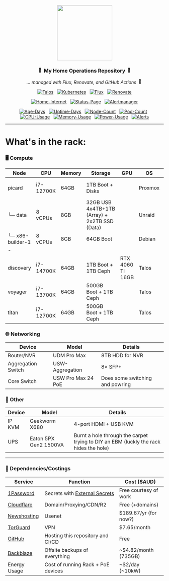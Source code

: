 <div align="center">

<img src="https://upload.wikimedia.org/wikipedia/commons/thumb/3/39/Kubernetes_logo_without_workmark.svg/1234px-Kubernetes_logo_without_workmark.svg.png" align="center" width="175px" height="175px"/>

### <img src="https://fonts.gstatic.com/s/e/notoemoji/latest/1f680/512.gif" alt="🚀" width="16" height="16"> My Home Operations Repository <img src="https://fonts.gstatic.com/s/e/notoemoji/latest/1f6a7/512.gif" alt="🚧" width="16" height="16">

_... managed with Flux, Renovate, and GitHub Actions_ <img src="https://fonts.gstatic.com/s/e/notoemoji/latest/1f916/512.gif" alt="🤖" width="16" height="16">

</div>

<div align="center">

[![Talos](https://img.shields.io/endpoint?url=https%3A%2F%2Fkromgo.hyde.services%2Ftalos_version&style=for-the-badge&logo=talos&logoColor=white&color=blue&label=%20)](https://talos.dev)&nbsp;&nbsp;
[![Kubernetes](https://img.shields.io/endpoint?url=https%3A%2F%2Fkromgo.hyde.services%2Fkubernetes_version&style=for-the-badge&logo=kubernetes&logoColor=white&color=blue&label=%20)](https://kubernetes.io)&nbsp;&nbsp;
[![Flux](https://img.shields.io/endpoint?url=https%3A%2F%2Fkromgo.hyde.services%2Fflux_version&style=for-the-badge&logo=flux&logoColor=white&color=blue&label=%20)](https://fluxcd.io)&nbsp;&nbsp;
[![Renovate](https://img.shields.io/github/actions/workflow/status/hydazz/home-ops/renovate.yaml?branch=main&label=&logo=renovatebot&style=for-the-badge&color=blue)](https://github.com/hydazz/home-ops/actions/workflows/renovate.yaml)

</div>

<div align="center">

[![Home-Internet](https://img.shields.io/endpoint?url=https%3A%2F%2Fspoodermon.hyde.services%2Fapi%2Fv1%2Fendpoints%2F_ping%2Fhealth%2Fbadge.shields&style=for-the-badge&logo=ubiquiti&logoColor=white&label=Home%20Internet)](https://gatus.hyde.services)&nbsp;&nbsp;
[![Status-Page](https://img.shields.io/endpoint?url=https%3A%2F%2Fspoodermon.hyde.services%2Fapi%2Fv1%2Fendpoints%2F_status-page%2Fhealth%2Fbadge.shields&style=for-the-badge&logo=statuspage&logoColor=white&label=Status%20Page)](https://gatus.hyde.services)&nbsp;&nbsp;
[![Alertmanager](https://img.shields.io/endpoint?url=https%3A%2F%2Fspoodermon.hyde.services%2Fapi%2Fv1%2Fendpoints%2F_heartbeat%2Fhealth%2Fbadge.shields&style=for-the-badge&logo=prometheus&logoColor=white&label=Alertmanager)](https://gatus.hyde.services)

</div>

<div align="center">

[![Age-Days](https://img.shields.io/endpoint?url=https%3A%2F%2Fkromgo.hyde.services%2Fcluster_age_days&style=flat-square&label=Age)](https://github.com/kashalls/kromgo)&nbsp;&nbsp;
[![Uptime-Days](https://img.shields.io/endpoint?url=https%3A%2F%2Fkromgo.hyde.services%2Fcluster_uptime_days&style=flat-square&label=Uptime)](https://github.com/kashalls/kromgo)&nbsp;&nbsp;
[![Node-Count](https://img.shields.io/endpoint?url=https%3A%2F%2Fkromgo.hyde.services%2Fcluster_node_count&style=flat-square&label=Nodes)](https://github.com/kashalls/kromgo)&nbsp;&nbsp;
[![Pod-Count](https://img.shields.io/endpoint?url=https%3A%2F%2Fkromgo.hyde.services%2Fcluster_pod_count&style=flat-square&label=Pods)](https://github.com/kashalls/kromgo)&nbsp;&nbsp;
[![CPU-Usage](https://img.shields.io/endpoint?url=https%3A%2F%2Fkromgo.hyde.services%2Fcluster_cpu_usage&style=flat-square&label=CPU)](https://github.com/kashalls/kromgo)&nbsp;&nbsp;
[![Memory-Usage](https://img.shields.io/endpoint?url=https%3A%2F%2Fkromgo.hyde.services%2Fcluster_memory_usage&style=flat-square&label=Memory)](https://github.com/kashalls/kromgo)&nbsp;&nbsp;
[![Power-Usage](https://img.shields.io/endpoint?url=https%3A%2F%2Fkromgo.hyde.services%2Fcluster_power_usage&style=flat-square&label=Power)](https://github.com/kashalls/kromgo)&nbsp;&nbsp;
[![Alerts](https://img.shields.io/endpoint?url=https%3A%2F%2Fkromgo.hyde.services%2Fcluster_alert_count&style=flat-square&label=Alerts)](https://github.com/kashalls/kromgo)

</div>

---

# What's in the rack:

### 🖥️ Compute

| Node             | CPU       | Memory | Storage                                       | GPU              | OS      | Case                 | Function                       |
| ---------------- | --------- | ------ | --------------------------------------------- | ---------------- | ------- | -------------------- | ------------------------------ |
| picard           | i7-12700K | 64GB   | 1TB Boot + Disks                              |                  | Proxmox | SilverStone RM21-308 | Hypervisor                     |
| └─ data          | 8 vCPUs   | 8GB    | 32GB USB 4x4TB+1TB (Array) + 2x2TB SSD (Data) |                  | Unraid  |                      | Media/file storage and backups |
| └─ x86-builder-1 | 8 vCPUs   | 8GB    | 64GB Boot                                     |                  | Debian  |                      | Docker builds                  |
| -                |           |        |                                               |                  |         |                      |                                |
| discovery        | i7-14700K | 64GB   | 1TB Boot + 1TB Ceph                           | RTX 4060 Ti 16GB | Talos   | SilverStone RM400    | Talos node with da GPU         |
| voyager          | i7-13700K | 64GB   | 500GB Boot + 1TB Ceph                         |                  | Talos   | SilverStone RM23-502 |                                |
| titan            | i7-12700K | 64GB   | 500GB Boot + 1TB Ceph                         |                  | Talos   | SilverStone RM23-502 |                                |

### 🌐 Networking

| Device             | Model              | Details                         |
| ------------------ | ------------------ | ------------------------------- |
| Router/NVR         | UDM Pro Max        | 8TB HDD for NVR                 |
| Aggregation Switch | USW-Aggregation    | 8× SFP+                         |
| Core Switch        | USW Pro Max 24 PoE | Does some switching and powring |

### 🔌 Other

| Device | Model                 | Details                                                                               |
| ------ | --------------------- | ------------------------------------------------------------------------------------- |
| IP KVM | Geekworm X680         | 4-port HDMI + USB KVM                                                                 |
| UPS    | Eaton 5PX Gen2 1500VA | Burnt a hole through the carpet trying to DIY an EBM (luckly the rack hides the hole) |

---

### 💸 Dependencies/Costings

| Service                                 | Function                                                      | Cost ($AUD)           |
| --------------------------------------- | ------------------------------------------------------------- | --------------------- |
| [1Password](https://1password.com/)     | Secrets with [External Secrets](https://external-secrets.io/) | Free courtesy of work |
| [Cloudflare](https://cloudflare.com/)   | Domain/Proxying/CDN/R2                                        | Free (+domains)       |
| [Newshosting](https://newshosting.com/) | Usenet                                                        | $189.67/yr (for now?) |
| [TorGuard](https://torguard.net/)       | VPN                                                           | $7.65/month           |
| [GitHub](https://github.com/)           | Hosting this repository and CI/CD                             | Free                  |
| [Backblaze](https://backblaze.com/)     | Offsite backups of everything                                 | ~$4.82/month (735GB)  |
| Energy Usage                            | Cost of running Rack + PoE devices                            | ~$2/day (~10kW)       |
